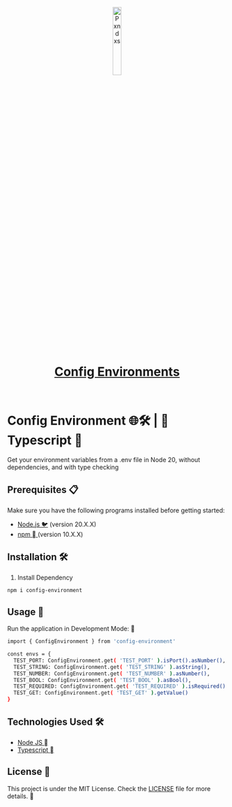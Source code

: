 <p align="center">
    <a href="https://github.com/pxnditxyr/config-environment">
        <img width="20%" src="https://remind-me-plz.netlify.app/yuki.svg" alt="Pxndxs" />
        <h1 align="center"> Config Environments </h1>
    </a>
</p>
</br>

# Config Environment 🌐🛠️ |  Typescript  

Get your environment variables from a .env file in Node 20, without dependencies, and with type checking

## Prerequisites 📋

Make sure you have the following programs installed before getting started:

- [Node.js 🐦](https://nodejs.org/) (version 20.X.X)
- [npm  ](https://www.npmjs.com/) (version 10.X.X)

## Installation 🛠️

1. Install Dependency

```bash
npm i config-environment
```

## Usage 🚀

Run the application in Development Mode: 🚀

```bash
import { ConfigEnvironment } from 'config-environment'

const envs = {
  TEST_PORT: ConfigEnvironment.get( 'TEST_PORT' ).isPort().asNumber(),
  TEST_STRING: ConfigEnvironment.get( 'TEST_STRING' ).asString(),
  TEST_NUMBER: ConfigEnvironment.get( 'TEST_NUMBER' ).asNumber(),
  TEST_BOOL: ConfigEnvironment.get( 'TEST_BOOL' ).asBool(),
  TEST_REQUIRED: ConfigEnvironment.get( 'TEST_REQUIRED' ).isRequired().asString(),
  TEST_GET: ConfigEnvironment.get( 'TEST_GET' ).getValue()
}
```

## Technologies Used 🛠️

- [Node JS  ](https://nodejs.org/)
- [Typescript  ](https://www.typescriptlang.org/)

## License 📄

This project is under the MIT License. Check the [LICENSE](LICENSE) file for more details. 📜
